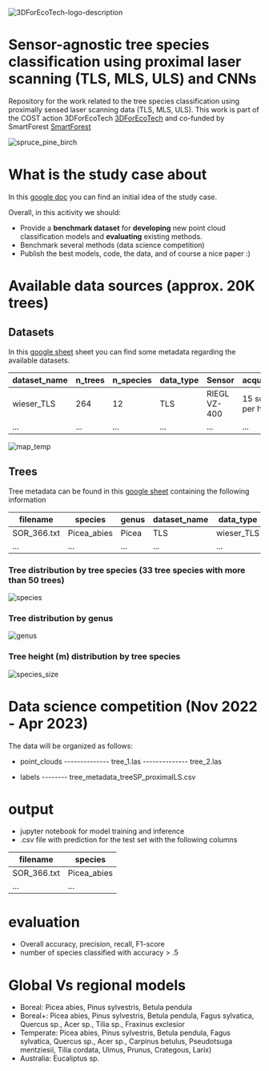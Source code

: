 
![3DForEcoTech-logo-description](https://user-images.githubusercontent.com/5663984/174446150-32e31872-2003-4af9-95d4-a1abfca0b744.png)

# Sensor-agnostic tree species classification using proximal laser scanning (TLS, MLS, ULS) and CNNs
Repository for the work related to the tree species classification using proximally sensed laser scanning data (TLS, MLS, ULS). This work is part of the COST action 3DForEcoTech [3DForEcoTech](https://3dforecotech.eu/) and co-funded by SmartForest [SmartForest](https://smartforest.no/)

![spruce_pine_birch](https://user-images.githubusercontent.com/5663984/192355795-8495b87c-a31f-46b1-99fb-58e790845f70.png)


# What is the study case about
In this [google doc](https://docs.google.com/document/d/1ZbccmFbWLmyGxzJlcaE7QMqwauBFxgBb3gTPkEImuwg/edit) you can find an initial idea of the study case.

Overall, in this acitivity we should:
 - Provide a **benchmark dataset** for **developing** new point cloud classification models and **evaluating** existing methods.
 - Benchmark several methods (data science competition)
 - Publish the best models, code, the data, and of course a nice paper :)

# Available data sources (approx. 20K trees)
## Datasets
In this [google sheet](https://docs.google.com/spreadsheets/d/1qxj27Yh8B33I5eS9MAO9V_PJsr9OxU-kN3pY4TSlWHY/edit?usp=sharing)  sheet you can find some metadata regarding the available datasets. 

| dataset_name  | n_trees | n_species | data_type | Sensor | acquisition | annotation_quality | forest_type | x | y |
| ------------- | ------------- | ------------- | ------------- | ------------- | ------------- | ------------- | ------------- | ------------- | ------------- |
| wieser_TLS  | 264 | 12 | TLS | RIEGL VZ-400 | 15 scans per ha | manual | temperate | 14.7073 | 48.6638 |
| ...  | ... | ... | ... | ... | ... | ... | ... | ... | ... |

![map_temp](https://user-images.githubusercontent.com/5663984/192165940-31600278-932c-4580-84aa-78ebe12ec16f.PNG)

## Trees 
Tree metadata can be found in this [google sheet](https://docs.google.com/spreadsheets/d/1zOk9QKjz9j-8_QKqzl1kNqKImPl9e9snVPHjyCu3AE8/edit?usp=sharing) containing the following information

| filename  | species | genus | dataset_name | data_type | tree_H |
| ------------- | ------------- | ------------- | ------------- | ------------- | ------------- | 
| SOR_366.txt  | Picea_abies | Picea | TLS | wieser_TLS | TLS | 15.5 | 
| ...  | ... | ... | ... | ... | ... | ... | 

### Tree distribution by tree species (33 tree species with more than 50 trees)
![species](https://user-images.githubusercontent.com/5663984/205465716-c48ad95e-c2a8-4c1b-896c-24a3e26d8e11.png)

### Tree distribution by genus
![genus](https://user-images.githubusercontent.com/5663984/205465719-7c8d4ac8-3bdb-496d-86c2-20569afec2da.png)

### Tree height (m) distribution by tree species
![species_size](https://user-images.githubusercontent.com/5663984/205465259-46b041d9-dfb1-4e59-908d-677af8457189.png)

# Data science competition (Nov 2022 - Apr 2023)
The data will be organized as follows:
- point_clouds
-------------- tree_1.las 
-------------- tree_2.las 

- labels
-------- tree_metadata_treeSP_proximalLS.csv 

# output
- jupyter notebook for model training and inference
- .csv file with prediction for the test set with the following columns

| filename  | species | 
| ------------- | ------------- | 
| SOR_366.txt  | Picea_abies |  
| ...  | ... |

# evaluation
- Overall accuracy, precision, recall, F1-score
- number of species classified with accuracy > .5
 

# Global Vs regional models
- Boreal: Picea abies, Pinus sylvestris, Betula pendula 
- Boreal+: Picea abies, Pinus sylvestris, Betula pendula, Fagus sylvatica, Quercus sp., Acer sp., Tilia sp., Fraxinus exclesior
- Temperate: Picea abies, Pinus sylvestris, Betula pendula, Fagus sylvatica, Quercus sp., Acer sp., Carpinus betulus, Pseudotsuga mentziesii, Tilia cordata, Ulmus, Prunus, Crategous, Larix)
- Australia: Eucaliptus sp.
